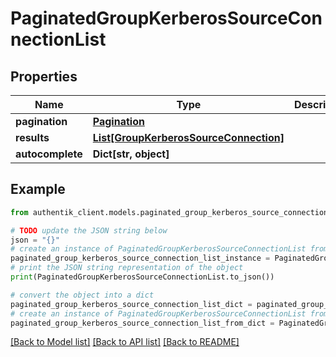 # PaginatedGroupKerberosSourceConnectionList


## Properties

Name | Type | Description | Notes
------------ | ------------- | ------------- | -------------
**pagination** | [**Pagination**](Pagination.md) |  | 
**results** | [**List[GroupKerberosSourceConnection]**](GroupKerberosSourceConnection.md) |  | 
**autocomplete** | **Dict[str, object]** |  | 

## Example

```python
from authentik_client.models.paginated_group_kerberos_source_connection_list import PaginatedGroupKerberosSourceConnectionList

# TODO update the JSON string below
json = "{}"
# create an instance of PaginatedGroupKerberosSourceConnectionList from a JSON string
paginated_group_kerberos_source_connection_list_instance = PaginatedGroupKerberosSourceConnectionList.from_json(json)
# print the JSON string representation of the object
print(PaginatedGroupKerberosSourceConnectionList.to_json())

# convert the object into a dict
paginated_group_kerberos_source_connection_list_dict = paginated_group_kerberos_source_connection_list_instance.to_dict()
# create an instance of PaginatedGroupKerberosSourceConnectionList from a dict
paginated_group_kerberos_source_connection_list_from_dict = PaginatedGroupKerberosSourceConnectionList.from_dict(paginated_group_kerberos_source_connection_list_dict)
```
[[Back to Model list]](../README.md#documentation-for-models) [[Back to API list]](../README.md#documentation-for-api-endpoints) [[Back to README]](../README.md)


